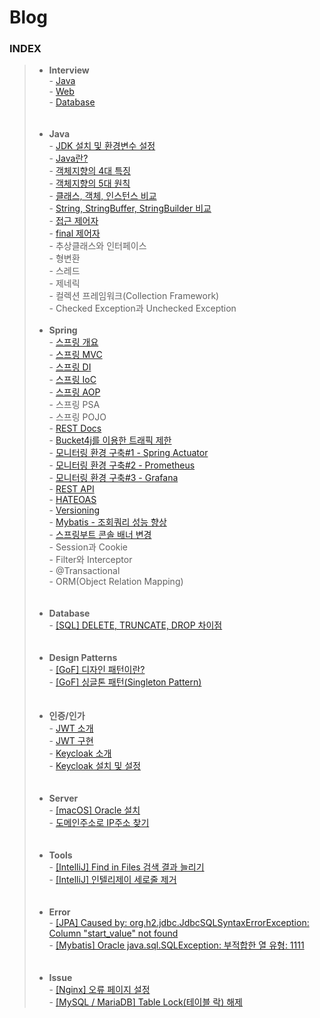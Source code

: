 # Blog

### INDEX
> - **Interview**   
>   \- [ Java ](https://caffeineoverflow.tistory.com/33)   
>   \- [ Web ](https://caffeineoverflow.tistory.com/34)   
>   \- [ Database ](https://caffeineoverflow.tistory.com/35)   
<br><br>
> - **Java**   
>   \- [ JDK 설치 및 환경변수 설정 ](https://caffeineoverflow.tistory.com/16)   
>   \- [ Java란? ](https://caffeineoverflow.tistory.com/37)   
>   \- [ 객체지향의 4대 특징 ](https://caffeineoverflow.tistory.com/38)   
>   \- [ 객체지향의 5대 원칙 ](https://caffeineoverflow.tistory.com/39)   
>   \- [ 클래스, 객체, 인스턴스 비교 ](https://caffeineoverflow.tistory.com/40)   
>   \- [ String, StringBuffer, StringBuilder 비교 ](https://caffeineoverflow.tistory.com/42)   
>   \- [ 접근 제어자 ](https://caffeineoverflow.tistory.com/46)      
>   \- [ final 제어자 ](https://caffeineoverflow.tistory.com/44)      
>   \- 추상클래스와 인터페이스   
>   \- 형변환   
>   \- 스레드   
>   \- 제네릭   
>   \- 컬렉션 프레임워크(Collection Framework)   
>   \- Checked Exception과 Unchecked Exception
<br><br>
> - **Spring**   
>   \- [ 스프링 개요 ](https://caffeineoverflow.tistory.com/5)   
>   \- [ 스프링 MVC ](https://caffeineoverflow.tistory.com/6)   
>   \- [ 스프링 DI ](https://caffeineoverflow.tistory.com/13)   
>   \- [ 스프링 IoC ](https://caffeineoverflow.tistory.com/14)   
>   \- [ 스프링 AOP ](https://caffeineoverflow.tistory.com/17)   
>   \- 스프링 PSA   
>   \- 스프링 POJO      
>   \- [ REST Docs ](https://caffeineoverflow.tistory.com/20)   
>   \- [ Bucket4j를 이용한 트래픽 제한 ](https://caffeineoverflow.tistory.com/21)   
>   \- [ 모니터링 환경 구축#1 - Spring Actuator ](https://caffeineoverflow.tistory.com/22)   
>   \- [ 모니터링 환경 구축#2 - Prometheus ](https://caffeineoverflow.tistory.com/24)   
>   \- [ 모니터링 환경 구축#3 - Grafana ](https://caffeineoverflow.tistory.com/25)   
>   \- [ REST API ](https://caffeineoverflow.tistory.com/26)   
>   \- [ HATEOAS ](https://caffeineoverflow.tistory.com/28)   
>   \- [ Versioning ](https://caffeineoverflow.tistory.com/29)   
>   \- [ Mybatis - 조회쿼리 성능 향상 ](https://caffeineoverflow.tistory.com/32)   
>   \- [ 스프링부트 콘솔 배너 변경 ](https://caffeineoverflow.tistory.com/12)   
>   \- Session과 Cookie   
>   \- Filter와 Interceptor   
>   \- @Transactional   
>   \- ORM(Object Relation Mapping)   
<br><br>
> - **Database**   
>   \- [ [SQL] DELETE, TRUNCATE, DROP 차이점 ](https://caffeineoverflow.tistory.com/104)   
<br><br>
> - **Design Patterns**   
>   \- [ [GoF] 디자인 패턴이란? ](https://caffeineoverflow.tistory.com/41)   
>   \- [ [GoF] 싱글톤 패턴(Singleton Pattern) ](https://caffeineoverflow.tistory.com/50)   
<br><br>
> - **인증/인가**   
>   \- [ JWT 소개 ](https://caffeineoverflow.tistory.com/18)  
>   \- [ JWT 구현 ](https://caffeineoverflow.tistory.com/19)  
>   \- [ Keycloak 소개 ](https://caffeineoverflow.tistory.com/30)  
>   \- [ Keycloak 설치 및 설정 ](https://caffeineoverflow.tistory.com/31)   
<br><br>
> - **Server**   
>   \- [ [macOS] Oracle 설치 ](https://caffeineoverflow.tistory.com/47)   
>   \- [ 도메인주소로 IP주소 찾기 ](https://caffeineoverflow.tistory.com/114)   
<br><br>
> - **Tools**   
>   \- [ [IntelliJ] Find in Files 검색 결과 늘리기 ](https://caffeineoverflow.tistory.com/4)   
>   \- [ [IntelliJ] 인텔리제이 세로줄 제거 ](https://caffeineoverflow.tistory.com/3)   
<br><br>
> - **Error**   
>   \- [ [JPA] Caused by: org.h2.jdbc.JdbcSQLSyntaxErrorException: Column "start_value" not found ](https://caffeineoverflow.tistory.com/27)   
>   \- [ [Mybatis] Oracle java.sql.SQLException: 부적합한 열 유형: 1111 ](https://caffeineoverflow.tistory.com/43)   
<br><br>
> - **Issue**   
>   \- [ [Nginx] 오류 페이지 설정 ](https://caffeineoverflow.tistory.com/45)   
>   \- [ [MySQL / MariaDB] Table Lock(테이블 락) 해제 ](https://caffeineoverflow.tistory.com/51)   

